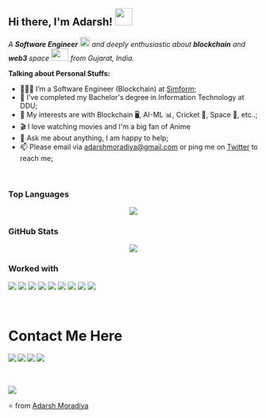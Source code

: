 ## Hi there, I'm Adarsh! <img src="https://raw.githubusercontent.com/TheDudeThatCode/TheDudeThatCode/master/Assets/Hi.gif" width=35 height=35>

<!--
**Adarsh-1806/Adarsh-1806** is a ✨ _special_ ✨ repository because its `README.md` (this file) appears on your GitHub profile.

Here are some ideas to get you started:

- 🔭 I’m currently working on ...
- 🌱 I’m currently learning ...
- 👯 I’m looking to collaborate on ...
- 🤔 I’m looking for help with ...
- 💬 Ask me about ...
- 📫 How to reach me: ...
- 😄 Pronouns: ...
- ⚡ Fun fact: ...
-->
<!-- ![Visitor Count](https://profile-counter.glitch.me/rajat-gajera/count.svg) -->
<!-- # Hey There <img src="https://github.com/TheDudeThatCode/TheDudeThatCode/raw/master/Assets/Earth.gif" width="30" /> -->
<p>
  <em>
    A <b>Software Engineer</b> <img src="https://raw.githubusercontent.com/TheDudeThatCode/TheDudeThatCode/master/Assets/Medal.gif" width=20 height=20> and deeply enthusiastic about  <b>blockchain</b> and <b>web3</b> space <img src="https://raw.githubusercontent.com/TheDudeThatCode/TheDudeThatCode/master/Assets/Developer.gif" width=35 height=25> from Gujarat, India.
  </em>
 </p>
 
**Talking about Personal Stuffs:**

- 👨🏽‍💻 I’m a Software Engineer (Blockchain)  at [Simform](https://www.simform.com/);
- 💼 I’ve completed my Bachelor's degree in Information Technology at DDU;
- 🤔 My interests are with Blockchain 🖥️, AI-ML 📊, Cricket 🏏, Space 🚀, etc..;
- 🎬 I love watching movies and I'm a big fan of Anime
- 💬 Ask me about anything, I am happy to help;
- 📫 Please email via adarshmoradiya@gmail.com or ping me on [Twitter](https://twitter.com/AdarshMoradiya) to reach me;
<br/> 
</em>

### Top Languages

<p align="center">
<a href = "https://github.com/Adarsh-1806">
  <img src="https://github-readme-stats.vercel.app/api/top-langs/?username=Adarsh-1806&layout=compact&title_color=ffc857&icon_color=8ac926&text_color=daf7dc&bg_color=151515&card_width=400">
</a>
</p>

### GitHub Stats

<p align="center">
  <a href = "https://github.com/Adarsh-1806">
<img src="https://github-readme-stats.vercel.app/api?username=Adarsh-1806&show_icons=true&title_color=ffc857&icon_color=8ac926&text_color=daf7dc&bg_color=151515&count_private=true&include_all_commits=true">
  </a>
 </p>
 
### Worked with 

<div align="left">
<img src="https://img.shields.io/badge/Solidity-9E9E9E?style=for-the-badge&logo=solidity&logoColor=black">
<img src="https://img.shields.io/badge/JavaScript-F7DF1E?style=for-the-badge&logo=javascript&logoColor=black">
<img src="https://img.shields.io/badge/React-20232A?style=for-the-badge&logo=react&logoColor=61DAFB">
<img src="https://img.shields.io/badge/Node.js-339933?style=for-the-badge&logo=nodedotjs&logoColor=white">
<img src="https://img.shields.io/badge/Express.js-000000?style=for-the-badge&logo=express&logoColor=white">
<img src="https://img.shields.io/badge/HTML5-E34F26?style=for-the-badge&logo=html5&logoColor=white">
<img src="https://img.shields.io/badge/CSS3-1572B6?style=for-the-badge&logo=css3&logoColor=white">
<img src="https://img.shields.io/badge/MongoDB-4EA94B?style=for-the-badge&logo=mongodb&logoColor=white">
<img src="https://img.shields.io/badge/Git-F05032?style=for-the-badge&logo=git&logoColor=white">
 <div/>

<br />


<br/>

# Contact Me Here
<a href=https://www.facebook.com> <img align="left" src="https://img.icons8.com/color/48/000000/facebook-new.png"></img></a>
<a href=hhttps://www.linkedin.com/in/adarsh-moradiya-142b4a19a/ > <img align="left" src="https://img.icons8.com/color/48/000000/linkedin.png"></img></a>
<a href=https://twitter.com/AdarshMoradiya > <img align="left" src="https://img.icons8.com/color/48/000000/twitter.png"></img></a>
<a href=https://www.instagram.com/__adarsh__003/ > <img align="left" src="https://img.icons8.com/color/48/000000/instagram-new.png"></img></a>

<br/>
<br/>
<br/>
 
 ![](https://komarev.com/ghpvc/?username=Adarsh-1806&color=dc143c)

⭐ from [Adarsh Moradiya](https://github.com/Adarsh-1806)
